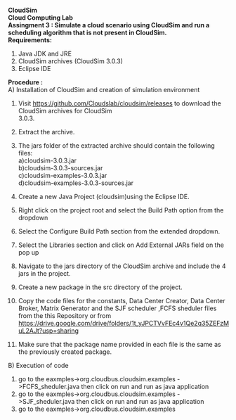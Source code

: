 <b> CloudSim  </b> <br>
<b>Cloud Computing Lab </b> <br>
<b>Assingment 3 : Simulate a cloud scenario using CloudSim and run a scheduling algorithm that is not present in CloudSim.<br></b>
<b>Requirements: <br></b>
1. Java JDK and JRE <br>
2. CloudSim archives (CloudSim 3.0.3) <br>
3. Eclipse IDE <br>

<b>Procedure :</b><br>
A) Installation of CloudSim and creation of simulation environment<br>
1. Visit https://github.com/Cloudslab/cloudsim/releases to download the CloudSim archives for CloudSim<br>
3.0.3.

2. Extract the archive.<br>
3. The jars folder of the extracted archive should contain the following files:<br>
a)cloudsim-3.0.3.jar<br>
b)cloudsim-3.0.3-sources.jar<br>
c)cloudsim-examples-3.0.3.jar<br>
d)cloudsim-examples-3.0.3-sources.jar<br>
4. Create a new Java Project (cloudsim)using the Eclipse IDE.<br>
5. Right click on the project root and select the Build Path option from the dropdown<br>

6. Select the Configure Build Path section from the extended dropdown.<br>

7. Select the Libraries section and click on Add External JARs field on the pop up<br>

8. Navigate to the jars directory of the CloudSim archive and include the 4 jars in the project.<br>
9. Create a new package in the src directory of the project.<br>
10. Copy the code files for the constants, Data Center Creator, Data Center Broker, Matrix Generator and the SJF scheduler ,FCFS sheduler files from the this Repository or from
https://drive.google.com/drive/folders/1t_yJPCTVvFEc4v1Qe2q35ZEFzMuL2AJt?usp=sharing<br>
11. Make sure that the package name provided in each file is the same as the previously created package.<br>

B) Execution of code<br>
1. go to the eaxmples->org.cloudbus.cloudsim.examples ->FCFS_sheduler.java then click on run and run as java application<br>
2. go to the eaxmples->org.cloudbus.cloudsim.examples ->SJF_sheduler.java then click on run and run as java application<br>
3. go to the eaxmples->org.cloudbus.cloudsim.examples<br>
